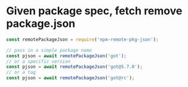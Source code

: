 # Given package spec, fetch remove package.json

```js
const remotePackageJson = require('npm-remote-pkg-json');

// pass in a simple package name
const pjson = await remotePackageJson('got');
// or a specific version
const pjson = await remotePackageJson('got@5.7.0');
// or a tag
const pjson = await remotePackageJson('got@rc');
```

